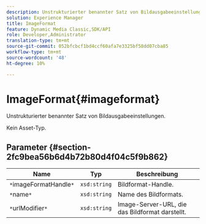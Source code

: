 ```yaml
---
description: Unstrukturierter benannter Satz von Bildausgabeeinstellungen.
solution: Experience Manager
title: ImageFormat
feature: Dynamic Media Classic,SDK/API
role: Developer,Administrator
translation-type: tm+mt
source-git-commit: 052bfcbcf1bd4ccf60afa7e3325bf58dd07cba85
workflow-type: tm+mt
source-wordcount: '48'
ht-degree: 10%

---
```



# ImageFormat{#imageformat}

Unstrukturierter benannter Satz von Bildausgabeeinstellungen.

Kein Asset-Typ.

## Parameter {#section-2fc9bea56b6d4b72b80d4f04c5f9b862}

| Name | Typ | Beschreibung |
|---|---|---|
| `*`imageFormatHandle`*` | `xsd:string` | Bildformat-Handle. |
| `*`name`*` | `xsd:string` | Name des Bildformats. |
| `*`urlModifier`*` | `xsd:string` | Image-Server-URL, die das Bildformat darstellt. |

